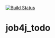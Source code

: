 [![Build Status](https://travis-ci.org/npabllla/job4j_todo.svg?branch=master)](https://travis-ci.org/npabllla/job4j_todo)
# job4j_todo